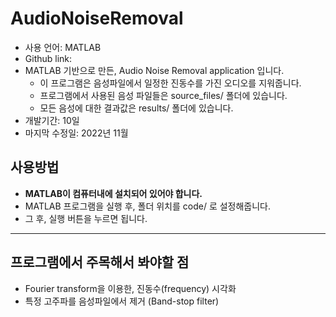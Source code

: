 # AudioNoiseRemoval
- 사용 언어: MATLAB
- Github link: 
- MATLAB 기반으로 만든, Audio Noise Removal application 입니다.
	- 이 프로그램은 음성파일에서 일정한 진동수를 가진 오디오를 지워줍니다.
	 - 프로그램에서 사용된 음성 파일들은 source_files/ 폴더에 있습니다.
	- 모든 음성에 대한 결과값은 results/ 폴더에 있습니다.
- 개발기간: 10일
- 마지막 수정일: 2022년 11월
  
## 사용방법
- **MATLAB이 컴퓨터내에 설치되어 있어야 합니다.**
- MATLAB 프로그램을 실행 후, 폴더 위치를 code/ 로 설정해줍니다.
- 그 후, 실행 버튼을 누르면 됩니다.

---
## 프로그램에서 주목해서 봐야할 점
- Fourier transform을 이용한, 진동수(frequency) 시각화
- 특정 고주파를 음성파일에서 제거 (Band-stop filter)
